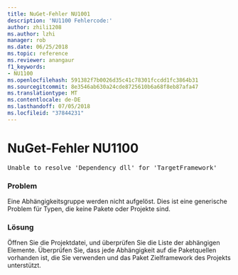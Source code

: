 ```yaml
---
title: NuGet-Fehler NU1001
description: 'NU1100 Fehlercode:'
author: zhili1208
ms.author: lzhi
manager: rob
ms.date: 06/25/2018
ms.topic: reference
ms.reviewer: anangaur
f1_keywords:
- NU1100
ms.openlocfilehash: 591382f7b0026d35c41c78301fccdd1fc3864b31
ms.sourcegitcommit: 8e3546ab630a24cde8725610b6a68f8eb87afa47
ms.translationtype: MT
ms.contentlocale: de-DE
ms.lasthandoff: 07/05/2018
ms.locfileid: "37844231"
---
```

# <a name="nuget-error-nu1100"></a>NuGet-Fehler NU1100

<pre>Unable to resolve 'Dependency dll' for 'TargetFramework'</pre>

### <a name="issue"></a>Problem
Eine Abhängigkeitsgruppe werden nicht aufgelöst. Dies ist eine generische Problem für Typen, die keine Pakete oder Projekte sind.

### <a name="solution"></a>Lösung
Öffnen Sie die Projektdatei, und überprüfen Sie die Liste der abhängigen Elemente. Überprüfen Sie, dass jede Abhängigkeit auf die Paketquellen vorhanden ist, die Sie verwenden und das Paket Zielframework des Projekts unterstützt.
